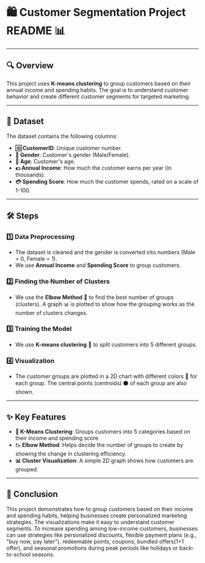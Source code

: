 # 🛍️ Customer Segmentation Project README 📊

---

## **🔍 Overview**

This project uses **K-means clustering** to group customers based on their annual income and spending habits. The goal is to understand customer behavior and create different customer segments for targeted marketing.

---

## **📑 Dataset**

The dataset contains the following columns:
- **🆔 CustomerID**: Unique customer number.
- **👤 Gender**: Customer's gender (Male/Female).
- **🎂 Age**: Customer's age.
- **💵 Annual Income**: How much the customer earns per year (in thousands).
- **💳 Spending Score**: How much the customer spends, rated on a scale of 1-100.

---

## **🛠️ Steps**

### **1️⃣ Data Preprocessing**
- The dataset is cleaned and the gender is converted into numbers (Male = 0, Female = 1).
- We use **Annual Income** and **Spending Score** to group customers.

### **2️⃣ Finding the Number of Clusters**
- We use the **Elbow Method** 📐 to find the best number of groups (clusters). A graph 📊 is plotted to show how the grouping works as the number of clusters changes.

### **3️⃣ Training the Model**
- We use **K-means clustering** 🧠 to split customers into 5 different groups.

### **4️⃣ Visualization**
- The customer groups are plotted in a 2D chart with different colors 🎨 for each group. The central points (centroids) ⚫ of each group are also shown.

---

## **✨ Key Features**
- **🔄 K-Means Clustering**: Groups customers into 5 categories based on their income and spending score.
- **📉 Elbow Method**: Helps decide the number of groups to create by showing the change in clustering efficiency.
- **📊 Cluster Visualization**: A simple 2D graph shows how customers are grouped.

---

## **🎯 Conclusion**

This project demonstrates how to group customers based on their income and spending habits, helping businesses create personalized marketing strategies. The visualizations make it easy to understand customer segments. To increase spending among low-income customers, businesses can use strategies like personalized discounts, flexible payment plans (e.g., "buy now, pay later"), redeemable points, coupons, bundled offers(1+1 offer), and seasonal promotions during peak periods like holidays or back-to-school seasons.




